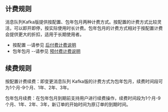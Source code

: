 ## 计费规则
消息队列Kafka版提供按配置、包年包月两种计费方式。按配置的计费方式比较灵活，可以即开即停，按实际使用时长计费。包年包月的计费方式相对于按配置计费会提供更大的折扣，适用于长期使用者。
- 按配置 --请参见  [后付费计费说明](https://docs.jdcloud.com/cn/billing/postpay)
- 包年包月 --请参见  [预付费计费说明](https://docs.jdcloud.com/cn/billing/prepay)

## 续费规则

按配置计费续费：即变更消息队列 Kafka版的计费方式为包年包月，续费时间段可为1个月-9个月、1年、2年、3年。</br>

包年包月续费：在包年包月到期前支持用户进行续费操作，续费时间段为1个月-9个月、1年、2年、3年，新订单的开始时间为原订单的到期时间。
